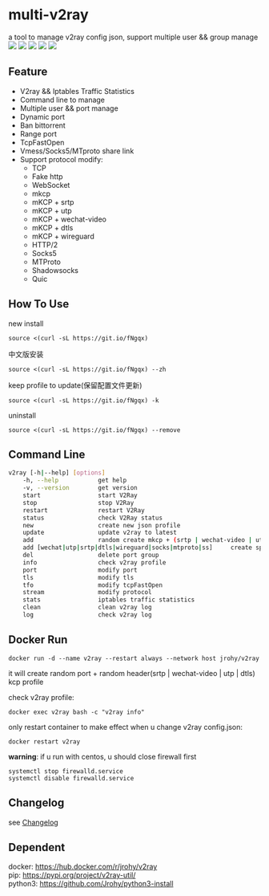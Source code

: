 # multi-v2ray
a tool to manage v2ray config json, support multiple user && group manage  
![](https://img.shields.io/pypi/v/v2ray-util.svg) 
![](https://img.shields.io/docker/pulls/jrohy/v2ray.svg)
![](https://img.shields.io/github/stars/Jrohy/multi-v2ray.svg) 
![](https://img.shields.io/github/forks/Jrohy/multi-v2ray.svg) 
![](https://img.shields.io/github/license/Jrohy/multi-v2ray.svg)

## Feature
- V2ray && Iptables Traffic Statistics
- Command line to manage
- Multiple user && port manage
- Dynamic port
- Ban bittorrent
- Range port
- TcpFastOpen
- Vmess/Socks5/MTproto share link
- Support protocol modify:
  - TCP
  - Fake http
  - WebSocket
  - mkcp
  - mKCP + srtp
  - mKCP + utp
  - mKCP + wechat-video
  - mKCP + dtls
  - mKCP + wireguard
  - HTTP/2
  - Socks5
  - MTProto
  - Shadowsocks
  - Quic

## How To Use
new install
```
source <(curl -sL https://git.io/fNgqx)
```

中文版安装
```
source <(curl -sL https://git.io/fNgqx) --zh
```

keep profile to update(保留配置文件更新)
```
source <(curl -sL https://git.io/fNgqx) -k
```

uninstall
```
source <(curl -sL https://git.io/fNgqx) --remove
```

## Command Line
```bash
v2ray [-h|--help] [options]
    -h, --help           get help
    -v, --version        get version
    start                start V2Ray
    stop                 stop V2Ray
    restart              restart V2Ray
    status               check V2Ray status
    new                  create new json profile
    update               update v2ray to latest
    add                  random create mkcp + (srtp | wechat-video | utp | dtls) fake header group
    add [wechat|utp|srtp|dtls|wireguard|socks|mtproto|ss]     create special protocol, random new port
    del                  delete port group
    info                 check v2ray profile
    port                 modify port
    tls                  modify tls
    tfo                  modify tcpFastOpen
    stream               modify protocol
    stats                iptables traffic statistics
    clean                clean v2ray log
    log                  check v2ray log
```

## Docker Run
```
docker run -d --name v2ray --restart always --network host jrohy/v2ray
```
it will create random port + random header(srtp | wechat-video | utp | dtls) kcp profile  

check v2ray profile:
```
docker exec v2ray bash -c "v2ray info"
```

only restart container to make effect when u change v2ray config.json:
```
docker restart v2ray
```

**warning**: if u run with centos, u should close firewall first
```
systemctl stop firewalld.service
systemctl disable firewalld.service
```

## Changelog
see [Changelog](https://github.com/Jrohy/multi-v2ray/blob/master/Changelog.md)

## Dependent
docker: https://hub.docker.com/r/jrohy/v2ray  
pip: https://pypi.org/project/v2ray-util/  
python3: https://github.com/Jrohy/python3-install